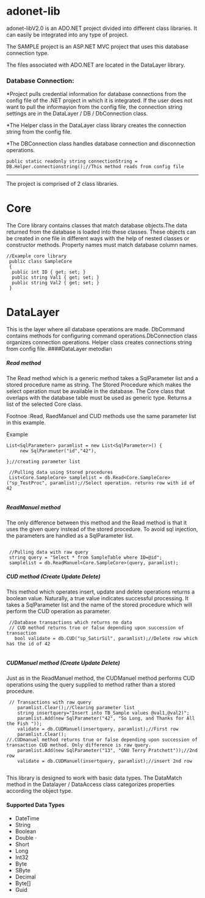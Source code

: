 # adonet-lib

adonet-libV2.0 is an ADO.NET project divided into different class libraries. It can easily be integrated into any type of project.

The SAMPLE project is an ASP.NET MVC project that uses this database connection type.

The files associated with ADO.NET are located in the DataLayer library.

### Database Connection:

  *Project pulls credential information for database connections from the config file of the .NET project in which it is integrated. If the user does not want to pull the informayion from the config file, the connection string settings are in the DataLayer / DB / DbConnection class.

  *The Helper class in the DataLayer class library creates the connection string from the config file.

  *The DBConnection class handles database connection and disconnection operations.

  ```
  public static readonly string connectionString = DB.Helper.connectionstring();//This method reads from config file
  ```
  ---

  The project is comprised of 2 class libraries.
  
  # Core
  
  The Core library contains classes that match database objects.The data returned from the database is loaded into these classes. These objects can be created in one file in different ways with the help of nested classes or constructor methods. Property names must match database column names.
  ```
  //Example core library
   public class SampleCore
   {
   	public int ID { get; set; }
   	public string Val1 { get; set; }
   	public string Val2 { get; set; }
   }
  ```
  # DataLayer
  
 This is the layer where all database operations are made. DbCommand contains methods for configuring command operations.DbConnection class organizes connection operations. Helper class creates connections string from config file.
  ####DataLayer metodları
  
  ##### Read method
  The Read method which is a generic method takes a SqlParameter list and a stored procedure name as string. The Stored Procedure which makes the select operation must be available in the database. The Core class that overlaps with the database table must be used as generic type. Returns a list of the selected Core class.
  
  Footnoe :Read, RaedManuel and CUD methods use the same parameter list in this example.
  
  Example
  
   ```
   List<SqlParameter> paramlist = new List<SqlParameter>() {
		new SqlParameter("id","42"),
		
   };//creating parameter list
          
    //Pulling data using Stored procedures
    List<Core.SampleCore> samplelist = db.Read<Core.SampleCore>("sp_TestProc", paramlist);//Select operation. returns row with id of 42
        
  ```
  
  
  ##### ReadManuel method
  The only difference between this method and the Read method is that it uses the given query instead of the stored procedure. To avoid sql injection, the parameters are handled as a SqlParameter list.
  
  
  ```
     
   //Pulling data with raw query
   string query = "Select * from SampleTable where ID=@id";				
   samplelist = db.ReadManuel<Core.SampleCore>(query, paramlist);
  ```
  
  
  ##### CUD method (Create Update Delete)
  This method which operates insert, update and delete operations returns a boolean value. Naturally, a true value indicates successful processing. It takes a SqlParameter list and the name of the stored procedure which will perform the CUD operation as parameter.
  
  ```
   //Database transactions which returns no data
   // CUD method returns true or false depending upon succession of transaction
     bool validate = db.CUD("sp_SatirSil", paramlist);//Delete row which has the id of 42
				
  ```
  
  
 ##### CUDManuel method (Create Update Delete)
 Just as in the ReadManuel method, the CUDManuel method performs CUD operations using the query supplied to method rather than a stored procedure.
  
  ```
   // Transactions with raw query
      paramlist.Clear();//Clearing parameter list
      string insertquery="Insert into TB_Sample values @val1,@val2)";
      paramlist.Add(new SqlParameter("42", "So Long, and Thanks for All the Fish "));
      validate = db.CUDManuel(insertquery, paramlist);//First row
      paramlist.Clear();
//.CUDmanuel method returns true or false depending upon succession of transaction CUD method. Only difference is raw query.
      paramlist.Add(new SqlParameter("13", "GNU Terry Pratchett"));//2nd row
      validate = db.CUDManuel(insertquery, paramlist);//insert 2nd row		
				
  ```
  
  This library is designed to work with basic data types. The DataMatch method in the Datalayer / DataAccess class categorizes properties according the object type.
  
  #### Supported Data Types
  * DateTime
  * String
  * Boolean 
  * Double ⋅
  * Short 
  * Long 
  * Int32 
  * Byte 
  * SByte 
  * Decimal 
  * Byte[]
  * Guid
  
  
  
  


